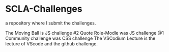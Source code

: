 # SCLA-Challenges
a repository where I submit the challenges.

The Moving Ball is JS challenge #2
Quote Role-Modle was JS challenge @1
Community challenge was CSS challenge
The VSCodium Lecture is the lecture of VScode and the github challenge.

